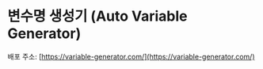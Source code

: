 # 변수명 생성기 (Auto Variable Generator)

배포 주소: [https://variable-generator.com/](https://variable-generator.com/)
